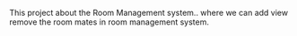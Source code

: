 This project about the Room Management system..
where we can add view remove the room mates in room management system.
